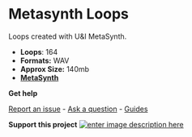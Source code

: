 
# Metasynth Loops

Loops created with U&I MetaSynth.

-  **Loops**: 164
-   **Formats:** WAV
-   **Approx Size:** 140mb
-   **[MetaSynth](http://www.uisoftware.com/MetaSynth/)**

**Get help**

[Report an issue](https://github.com/publicsamples/home/issues) - [Ask a question](https://github.com/publicsamples/home/discussions) - [Guides](https://github.com/publicsamples/home/wiki)

**Support this project**
[
![enter image description here](https://www.modularsamples.com/img/4d4cb575366005157970186bb171da8f6b6b8bb857dcdd1f8e93774cc5f0900d.png)
](https://modularsamples.gumroad.com/l/TdDvx)
